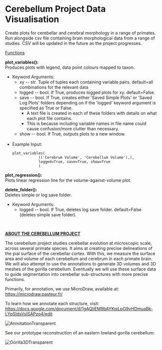 # Cerebellum Project Data Visualisation
Create plots for cerebellar and cerebral morphology in a range of primates.
Run alongside csv file containing brain morphological data from a range of studies.
CSV will be updated in the future as the project progresses.

<ins>Functions<ins>
    
**plot_variables():**<br>
Produces plots with legend, data point colours mapped to taxon.
- Keyword Arguments:
    - xy -- str. Tuple of tuples each containing variable pairs. default=all combinations for the relevant data
    - logged -- bool. If True, produces logged plots for xy. default=False.
    - save -- bool. If True, creates either 'Saved Simple Plots' or 'Saved Log Plots' folders depending on if the 'logged' keyword argument is specified as True or False. 
        - A text file is created in each of these folders with details on what each plot file contains. 
        - This is because including variable names in file name could cause confusion/more clutter than necessary.
    - show -- bool. If True, outputs plots to a new window. 
<br><br>
- Example Input:
    ```
    plot_variables(
                (('Cerebrum Volume', 'Cerebellum Volume'),),  
                logged=True, save=True, show=True
                )  
    ```

**plot_regression():**<br>
Plots linear regression line for the volume-against-volume plot.


**delete_folder():**<br>
Deletes simple or log save folder.
- Keyword Arguments:
    - logged -- bool. If True, deletes log save folder. default=False (deletes simple save folder).<br>
    

 <br>

**<ins>ABOUT THE CEREBELLUM PROJECT<ins>**

The cerebellum project studies cerebellar evolution at microscopic scale, across several primate species. It aims at creating precise delineations of the pial surface of the cerebellar cortex. With this, we measure the surface area and volume of each cerebellum and cerebrum in each primate brain. We will also attempt to use the annotations to generate 3D volumes and 3D meshes of the gorilla cerebellum. Eventually we will use these surface data to guide segmentation into cerebellar sub-structures with more precise functions.

Primarily, for annotation, we use MicroDraw, available at: https://microdraw.pasteur.fr/

To learn how we annotate each structure, visit: https://docs.google.com/document/d/1gAQIiEM9bAYKqiLpG9vHDmuaBk-LYpSIdsVsISAPzq4/edit

![AnnotationTransparent](https://user-images.githubusercontent.com/73407206/136446208-e2651756-359a-46e8-96cd-c526958828bb.png)

See our prototype reconstruction of an eastern lowland gorilla cerebellum:

![Gorilla3DTransparent](https://user-images.githubusercontent.com/73407206/136446331-42e5afb3-2867-4329-952f-3b5593972e9c.gif)


